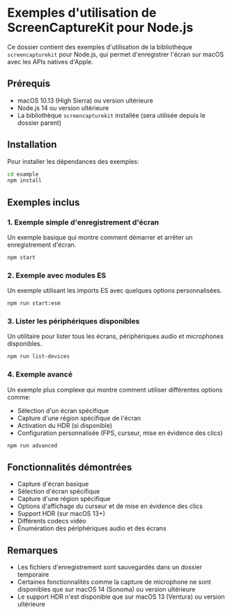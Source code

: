 # Exemples d'utilisation de ScreenCaptureKit pour Node.js

Ce dossier contient des exemples d'utilisation de la bibliothèque `screencapturekit` pour Node.js, qui permet d'enregistrer l'écran sur macOS avec les APIs natives d'Apple.

## Prérequis

- macOS 10.13 (High Sierra) ou version ultérieure
- Node.js 14 ou version ultérieure
- La bibliothèque `screencapturekit` installée (sera utilisée depuis le dossier parent)

## Installation

Pour installer les dépendances des exemples:

```bash
cd example
npm install
```

## Exemples inclus

### 1. Exemple simple d'enregistrement d'écran

Un exemple basique qui montre comment démarrer et arrêter un enregistrement d'écran.

```bash
npm start
```

### 2. Exemple avec modules ES

Un exemple utilisant les imports ES avec quelques options personnalisées.

```bash
npm run start:esm
```

### 3. Lister les périphériques disponibles

Un utilitaire pour lister tous les écrans, périphériques audio et microphones disponibles.

```bash
npm run list-devices
```

### 4. Exemple avancé

Un exemple plus complexe qui montre comment utiliser différentes options comme:
- Sélection d'un écran spécifique
- Capture d'une région spécifique de l'écran
- Activation du HDR (si disponible)
- Configuration personnalisée (FPS, curseur, mise en évidence des clics)

```bash
npm run advanced
```

## Fonctionnalités démontrées

- Capture d'écran basique
- Sélection d'écran spécifique
- Capture d'une région spécifique
- Options d'affichage du curseur et de mise en évidence des clics
- Support HDR (sur macOS 13+)
- Différents codecs vidéo
- Énumération des périphériques audio et des écrans

## Remarques

- Les fichiers d'enregistrement sont sauvegardés dans un dossier temporaire
- Certaines fonctionnalités comme la capture de microphone ne sont disponibles que sur macOS 14 (Sonoma) ou version ultérieure
- Le support HDR n'est disponible que sur macOS 13 (Ventura) ou version ultérieure 